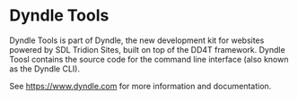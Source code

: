 # Dyndle Tools
Dyndle Tools is part of Dyndle, the new development kit for websites powered by SDL Tridion Sites, built on top of the DD4T framework. Dyndle Toosl contains the source code for the command line interface (also known as the Dyndle CLI).

See https://www.dyndle.com for more information and documentation.